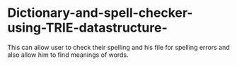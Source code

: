 # Dictionary-and-spell-checker-using-TRIE-datastructure-
This can allow user to check their spelling and his file for spelling errors and also allow him to find meanings of  words.
